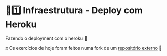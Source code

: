 # :sunrise::one: Infraestrutura - Deploy com Heroku

Fazendo o deployment com o heroku :school:

:on: Os exercícios de hoje foram feitos numa fork de um [repositório externo](https://github.com/KevinFraga/heroku-exercise) :link:
